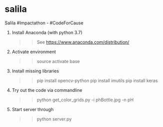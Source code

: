 # salila
Salila #Impactathon - #CodeForCause

1. Install Anaconda (with python 3.7)
   >> See https://www.anaconda.com/distribution/

2. Activate environment
   >> source activate base

3. Install missing libraries
   >> pip install opencv-python
   >> pip install imutils
   >> pip install keras


4. Try out the code via commandline
   >> python get_color_grids.py -i phBottle.jpg -n pH

5. Start server through
   >> python server.py
